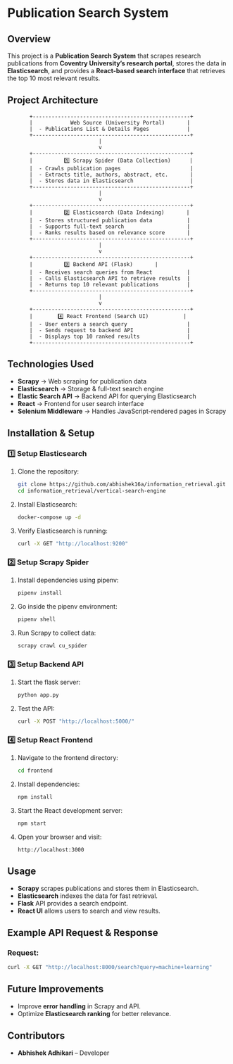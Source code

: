 # **Publication Search System**

## **Overview**

This project is a **Publication Search System** that scrapes research publications from **Coventry University’s research portal**, stores the data in **Elasticsearch**, and provides a **React-based search interface** that retrieves the top 10 most relevant results.

## **Project Architecture**

```
       +--------------------------------------------------+
       |            Web Source (University Portal)       |
       |  - Publications List & Details Pages            |
       +--------------------------------------------------+
                             |
                             v
       +--------------------------------------------------+
       |          1️⃣ Scrapy Spider (Data Collection)      |
       |  - Crawls publication pages                      |
       |  - Extracts title, authors, abstract, etc.       |
       |  - Stores data in Elasticsearch                  |
       +--------------------------------------------------+
                             |
                             v
       +--------------------------------------------------+
       |          2️⃣ Elasticsearch (Data Indexing)       |
       |  - Stores structured publication data           |
       |  - Supports full-text search                    |
       |  - Ranks results based on relevance score       |
       +--------------------------------------------------+
                             |
                             v
       +--------------------------------------------------+
       |          3️⃣ Backend API (Flask)       |
       |  - Receives search queries from React           |
       |  - Calls Elasticsearch API to retrieve results  |
       |  - Returns top 10 relevant publications         |
       +--------------------------------------------------+
                             |
                             v
       +--------------------------------------------------+
       |        4️⃣ React Frontend (Search UI)           |
       |  - User enters a search query                   |
       |  - Sends request to backend API                 |
       |  - Displays top 10 ranked results               |
       +--------------------------------------------------+
```

## **Technologies Used**

- **Scrapy** → Web scraping for publication data
- **Elasticsearch** → Storage & full-text search engine
- **Elastic Search API** → Backend API for querying Elasticsearch
- **React** → Frontend for user search interface
- **Selenium Middleware** → Handles JavaScript-rendered pages in Scrapy

## **Installation & Setup**

### **1️⃣ Setup Elasticsearch**

1. Clone the repository:
   ```bash
   git clone https://github.com/abhishek16a/information_retrieval.git
   cd information_retrieval/vertical-search-engine
   ```

1. Install Elasticsearch:
   ```bash
   docker-compose up -d
   ```
2. Verify Elasticsearch is running:
   ```bash
   curl -X GET "http://localhost:9200"
   ```

### **2️⃣ Setup Scrapy Spider**

1. Install dependencies using pipenv:
   ```bash
   pipenv install
   ```
2. Go inside the pipenv environment:
   ```bash
   pipenv shell
   ```
3. Run Scrapy to collect data:
   ```bash
   scrapy crawl cu_spider
   ```

### **3️⃣ Setup Backend API**

1. Start the flask server:
   ```bash
   python app.py
   ```
2. Test the API:
   ```bash
   curl -X POST "http://localhost:5000/"
   ```

### **4️⃣ Setup React Frontend**

1. Navigate to the frontend directory:
   ```bash
   cd frontend
   ```
2. Install dependencies:
   ```bash
   npm install
   ```
3. Start the React development server:
   ```bash
   npm start
   ```
4. Open your browser and visit:
   ```
   http://localhost:3000
   ```

## **Usage**

- **Scrapy** scrapes publications and stores them in Elasticsearch.
- **Elasticsearch** indexes the data for fast retrieval.
- **Flask** API provides a search endpoint.
- **React UI** allows users to search and view results.

## **Example API Request & Response**

### **Request:**

```bash
curl -X GET "http://localhost:8000/search?query=machine+learning"
```

## **Future Improvements**

- Improve **error handling** in Scrapy and API.
- Optimize **Elasticsearch ranking** for better relevance.

## **Contributors**

- **Abhishek Adhikari** – Developer
